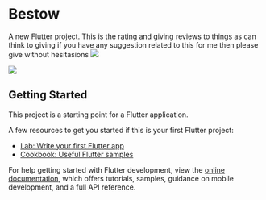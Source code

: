 # Bestow 

A new Flutter project.
This is the rating and giving reviews to things as can think to giving 
if you have any suggestion related to this for me then please give without hesitasions
<a ><img src="https://img.shields.io/badge/Dart-0175C2.svg?style=for-the-badge&logo=Dart&logoColor=white"></a>

<a ><img src="https://img.shields.io/badge/Flutter-02569B.svg?style=for-the-badge&logo=Flutter&logoColor=white"></a>
## Getting Started

This project is a starting point for a Flutter application.

A few resources to get you started if this is your first Flutter project:

- [Lab: Write your first Flutter app](https://docs.flutter.dev/get-started/codelab)
- [Cookbook: Useful Flutter samples](https://docs.flutter.dev/cookbook)

For help getting started with Flutter development, view the
[online documentation](https://docs.flutter.dev/), which offers tutorials,
samples, guidance on mobile development, and a full API reference.
